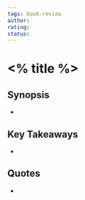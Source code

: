 ```yaml
---
tags: book-review
author:
rating: 
status: 
---
```


# <% title %>

## Synopsis

- 

## Key Takeaways

- 

## Quotes

- 